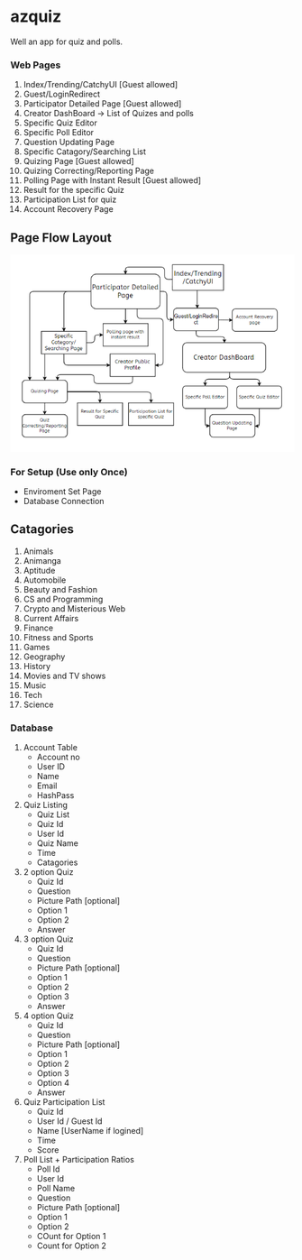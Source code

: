 # azquiz
Well an app for quiz and polls.

### Web Pages
1. Index/Trending/CatchyUI [Guest allowed]
2. Guest/LoginRedirect
3. Participator Detailed Page [Guest allowed]
4. Creator DashBoard -> List of Quizes and polls
5. Specific Quiz Editor
6. Specific Poll Editor
7. Question Updating Page 
8. Specific Catagory/Searching List
9. Quizing Page [Guest allowed]
10. Quizing Correcting/Reporting Page 
11. Polling Page with Instant Result [Guest allowed]
12. Result for the specific Quiz 
13. Participation List for quiz
14. Account Recovery Page

## Page Flow Layout
![Date flow of Pages](./uploads/layout.png)

### For Setup (Use only Once)
- Enviroment Set Page
- Database Connection

## Catagories
1. Animals
1. Animanga
1. Aptitude
1. Automobile
1. Beauty and Fashion
1. CS and Programming
1. Crypto and Misterious Web
1. Current Affairs
1. Finance
1. Fitness and Sports
1. Games
1. Geography
1. History
1. Movies and TV shows
1. Music
1. Tech
1. Science

### Database
1. Account Table
    - Account no
    - User ID
    - Name 
    - Email
    - HashPass
2. Quiz Listing
    - Quiz List
    - Quiz Id
    - User Id
    - Quiz Name
    - Time 
    - Catagories
3. 2 option Quiz 
    - Quiz Id 
    - Question
    - Picture Path [optional]
    - Option 1
    - Option 2
    - Answer 
4. 3 option Quiz 
    - Quiz Id 
    - Question
    - Picture Path [optional]
    - Option 1
    - Option 2
    - Option 3
    - Answer 
5. 4 option Quiz 
    - Quiz Id 
    - Question
    - Picture Path [optional]
    - Option 1
    - Option 2
    - Option 3
    - Option 4
    - Answer 
6. Quiz Participation List
    - Quiz Id
    - User Id / Guest Id
    - Name [UserName if logined]
    - Time 
    - Score
7. Poll List + Participation Ratios
    - Poll Id
    - User Id
    - Poll Name
    - Question 
    - Picture Path [optional]
    - Option 1
    - Option 2
    - COunt for Option 1
    - Count for Option 2

